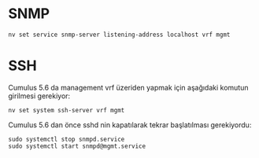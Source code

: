 # SNMP

    nv set service snmp-server listening-address localhost vrf mgmt

# SSH
Cumulus 5.6 da management vrf üzeriden yapmak için aşağıdaki komutun girilmesi gerekiyor: 

    nv set system ssh-server vrf mgmt
    
Cumulus 5.6 dan önce sshd nin kapatılarak tekrar başlatılması gerekiyordu: 

    sudo systemctl stop snmpd.service
    sudo systemctl start snmpd@mgmt.service

